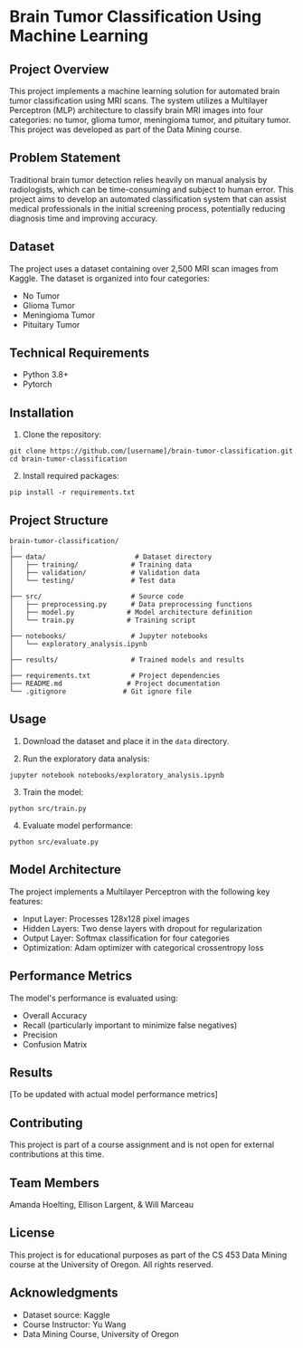# Brain Tumor Classification Using Machine Learning

## Project Overview
This project implements a machine learning solution for automated brain tumor classification using MRI scans. The system utilizes a Multilayer Perceptron (MLP) architecture to classify brain MRI images into four categories: no tumor, glioma tumor, meningioma tumor, and pituitary tumor. This project was developed as part of the Data Mining course.

## Problem Statement
Traditional brain tumor detection relies heavily on manual analysis by radiologists, which can be time-consuming and subject to human error. This project aims to develop an automated classification system that can assist medical professionals in the initial screening process, potentially reducing diagnosis time and improving accuracy.

## Dataset
The project uses a dataset containing over 2,500 MRI scan images from Kaggle. The dataset is organized into four categories:
- No Tumor
- Glioma Tumor
- Meningioma Tumor
- Pituitary Tumor

## Technical Requirements
- Python 3.8+
- Pytorch

## Installation

1. Clone the repository:
```
git clone https://github.com/[username]/brain-tumor-classification.git
cd brain-tumor-classification
```

2. Install required packages:
```
pip install -r requirements.txt
```

## Project Structure
```
brain-tumor-classification/
│
├── data/                      # Dataset directory
│   ├── training/             # Training data
│   ├── validation/           # Validation data
│   └── testing/              # Test data
│
├── src/                      # Source code
│   ├── preprocessing.py      # Data preprocessing functions
│   ├── model.py             # Model architecture definition
│   └── train.py             # Training script
│
├── notebooks/                # Jupyter notebooks
│   └── exploratory_analysis.ipynb
│
├── results/                  # Trained models and results
│
├── requirements.txt          # Project dependencies
├── README.md                # Project documentation
└── .gitignore              # Git ignore file
```

## Usage

1. Download the dataset and place it in the `data` directory.

2. Run the exploratory data analysis:
```
jupyter notebook notebooks/exploratory_analysis.ipynb
```

3. Train the model:
```
python src/train.py
```

4. Evaluate model performance:
```
python src/evaluate.py
```

## Model Architecture
The project implements a Multilayer Perceptron with the following key features:
- Input Layer: Processes 128x128 pixel images
- Hidden Layers: Two dense layers with dropout for regularization
- Output Layer: Softmax classification for four categories
- Optimization: Adam optimizer with categorical crossentropy loss

## Performance Metrics
The model's performance is evaluated using:
- Overall Accuracy
- Recall (particularly important to minimize false negatives)
- Precision
- Confusion Matrix

## Results
[To be updated with actual model performance metrics]

## Contributing
This project is part of a course assignment and is not open for external contributions at this time.

## Team Members
Amanda Hoelting, Ellison Largent, & Will Marceau

## License
This project is for educational purposes as part of the CS 453 Data Mining course at the University of Oregon. All rights reserved.

## Acknowledgments
- Dataset source: Kaggle
- Course Instructor: Yu Wang
- Data Mining Course, University of Oregon
